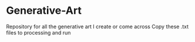 # Generative-Art
Repository for all the generative art I create or come across
Copy these .txt files to processing and run

